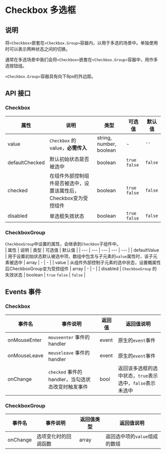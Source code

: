# Checkbox 多选框

## 说明

将`<Checkbox>`嵌套在`<Checkbox.Group>`容器内，以用于多选的场景中。单独使用时可以表示两种状态之间的切换。

通常在多选场景中我们会将`<Checkbox>`嵌套在`<Checkbox.Group>`容器中，用作多选按钮组。

`<Checkbox.Group>`容器具有向下8px的外边距。

## API 接口
### Checkbox
| 属性 | 说明 | 类型 | 可选值 | 默认值 |
| --- | --- | --- | --- | --- |
| value | `Checkbox` 的 value，**必需传入** | string, number, boolean | - | `''` |
| defaultChecked | 默认初始状态是否被选中 | boolean | `true` `false` | `false` |
| checked | 在组件外部控制组件是否被选中，设置该属性后，Checkbox变为受控组件 | boolean | `true` `false` | `false` |
| disabled | 单选框失效状态 | boolean | `true` `false` | `false` |

### CheckboxGroup
`CheckboxGroup`中设置的属性，会继承到`Checkbox`子组件中。  
| 属性 | 说明 | 类型 | 可选值 | 默认值 |
| --- | --- | --- | --- | --- |
| defaultValue | 用于设置初始状态默认被选中项，数组中包含与子元素的`value`属性时，该子元素被选中 | array | - | - |
| value | 从组件外部控制子元素的选中状态，设置概属性后CheckboxGroup变为受控组件 | array | - | - |
| disabled | `CheckboxGroup` 的失效状态 | boolean | `true` `false` | `false` |

## Events 事件
### Checkbox
| 事件名 | 事件说明 | 返回值 | 返回值说明 |
| --- | --- | --- | --- |
| onMouseEnter | `mouseenter` 事件的 handler | event | 原生的`event`事件 |
| onMouseLeave | `mouseleave` 事件的 handler | event | 原生的`event`事件 |
| onChange | `checked` 事件的 handler，当勾选状态改变时触发事件 | bool | 返回该多选框的选中状态，`true`表示选中，`false`表示未选中 |

### CheckboxGroup
| 事件名 | 事件说明 | 返回值类型 | 返回值说明 |
| --- | --- | --- | --- |
| onChange | 选项变化时的回调函数 | array | 返回选中项的`value`组成的数组 |